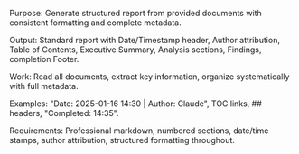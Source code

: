 Purpose: Generate structured report from provided documents with consistent formatting and complete metadata.

Output: Standard report with Date/Timestamp header, Author attribution, Table of Contents, Executive Summary, Analysis sections, Findings, completion Footer.

Work: Read all documents, extract key information, organize systematically with full metadata.

Examples: "Date: 2025-01-16 14:30 | Author: Claude", TOC links, ## headers, "Completed: 14:35".

Requirements: Professional markdown, numbered sections, date/time stamps, author attribution, structured formatting throughout.
